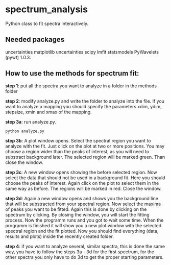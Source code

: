 # spectrum_analysis
Python class to fit spectra interactively.

## Needed packages

uncertainties
matplotlib
uncertainties
scipy
lmfit
statsmodels
PyWavelets (pywt) 1.0.3.

## How to use the methods for spectrum fit:

**step 1**: put all the spectra you want to analyze in a folder in the methods folder

**step 2**: modify analyze.py and write the folder to analyze into the file. If you want to analyze a mapping you should specify the parameters xdim, ydim, stepsize, xmin and xmax of the mapping.

**step 3a**: run analyze.py.
```
python analyze.py
```

**step 3b**: A plot window opens. Select the spectral region you want to analyze with the fit. Just click on the plot at two or more positions. You may choose a region wider than the peaks of interest, as you will need to substract background later. The selected region will be marked green. Than close the window.

**step 3c**: A new window opens showing the before selected region. Now select the data that should not be used in a background fit. Here you should choose the peaks of interest. Again click on the plot to select them in the same way as before. The regions will be marked in red. Close the window.

**step 3d**: Again a new window opens and shows you the background line that will be substracted from your spectral region. Now select the maxima of peaks you want to be fitted. Again this is done by clicking on the spectrum by clicking. By closing the window, you will start the fitting process. Now the programm runs and you got to wait some time. When the programm is finished it will show you a new plot window with the selected spectral region and the fit plotted. Now you should find everything (data, results and plots) inside the recently created folder.

**step 4**: if you want to analyze several, similar spectra, this is done the same way, you have to follow the steps 3a - 3d for the first spectrum, for the other spectra you only have to do 3d to get the proper starting parameters.
